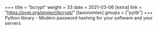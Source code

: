 +++
title = "bcrypt"
weight = 33
date = 2021-03-06
[extra]
link = "https://pypi.org/project/bcrypt/"
[taxonomies]
groups = ["pylib"]
+++
Python library - Modern password hashing for your software and your servers

